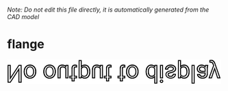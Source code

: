 ###### Note: Do not edit this file directly, it is automatically generated from the CAD model

# flange

![](/project.svg)



 

